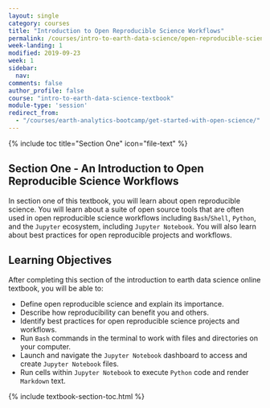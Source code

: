```yaml
---
layout: single
category: courses
title: "Introduction to Open Reproducible Science Workflows"
permalink: /courses/intro-to-earth-data-science/open-reproducible-science/
week-landing: 1
modified: 2019-09-23
week: 1
sidebar:
  nav:
comments: false
author_profile: false
course: "intro-to-earth-data-science-textbook"
module-type: 'session'
redirect_from:
  - "/courses/earth-analytics-bootcamp/get-started-with-open-science/"
---
```


{% include toc title="Section One" icon="file-text" %}

<div class="notice--info" markdown="1">

## <i class="fa fa-ship" aria-hidden="true"></i> Section One - An Introduction to Open Reproducible Science Workflows

In section one of this textbook, you will learn about open reproducible science. You will learn about a suite of open source tools that are often used in open reproducible science workflows including `Bash`/`Shell`, `Python`, and the `Jupyter` ecosystem, including `Jupyter Notebook`. You will also learn about best practices for open reproducible projects and workflows. 


## <i class="fa fa-graduation-cap" aria-hidden="true"></i> Learning Objectives

After completing this section of the introduction to earth data science online textbook, you will be able to:

* Define open reproducible science and explain its importance.
* Describe how reproducibility can benefit you and others.
* Identify best practices for open reproducible science projects and workflows. 
* Run `Bash` commands in the terminal to work with files and directories on your computer.
* Launch and navigate the `Jupyter Notebook` dashboard to access and create `Jupyter Notebook` files.
* Run cells within `Jupyter Notebook` to execute `Python` code and render `Markdown` text.

</div>


{% include textbook-section-toc.html %}

